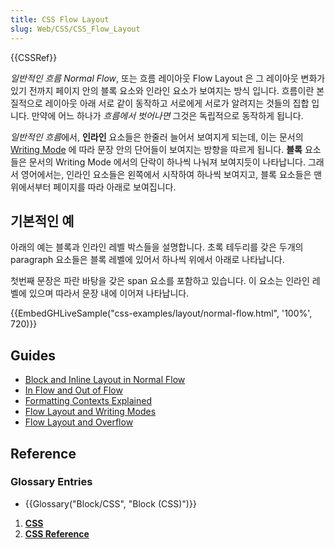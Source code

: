 ```yaml
---
title: CSS Flow Layout
slug: Web/CSS/CSS_Flow_Layout
---
```

{{CSSRef}}

_일반적인 흐름 Normal Flow_, 또는 흐름 레이아웃 Flow Layout 은 그 레이아웃 변화가 있기 전까지 페이지 안의 블록 요소와 인라인 요소가 보여지는 방식 입니다. 흐름이란 본질적으로 레이아웃 아래 서로 같이 동작하고 서로에게 서로가 알려지는 것들의 집합 입니다. 만약에 어느 하나가 _흐름에서 벗어나면_ 그것은 독립적으로 동작하게 됩니다.

*일반적인 흐름*에서, **인라인** 요소들은 한줄러 늘어서 보여지게 되는데, 이는 문서의 [Writing Mode](/ko/docs/Web/CSS/CSS_Writing_Modes) 에 따라 문장 안의 단어들이 보여지는 방향을 따르게 됩니다. **블록** 요소들은 문서의 Writing Mode 에서의 단락이 하나씩 나눠져 보여지듯이 나타납니다. 그래서 영어에서는, 인라인 요소들은 왼쪽에서 시작하여 하나씩 보여지고, 블록 요소들은 맨 위에서부터 페이지를 따라 아래로 보여집니다.

## 기본적인 예

아래의 예는 블록과 인라인 레벨 박스들을 설명합니다. 초록 테두리를 갖은 두개의 paragraph 요소들은 블록 레벨에 있어서 하나씩 위에서 아래로 나타납니다.

첫번째 문장은 파란 바탕을 갖은 span 요소를 포함하고 있습니다. 이 요소는 인라인 레벨에 있으며 따라서 문장 내에 이어져 나타납니다.

{{EmbedGHLiveSample("css-examples/layout/normal-flow.html", '100%', 720)}}

## Guides

- [Block and Inline Layout in Normal Flow](/ko/docs/Web/CSS/CSS_Flow_Layout/Block_and_Inline_Layout_in_Normal_Flow)
- [In Flow and Out of Flow](/ko/docs/Web/CSS/CSS_Flow_Layout/In_Flow_and_Out_of_Flow)
- [Formatting Contexts Explained](/ko/docs/Web/CSS/CSS_Flow_Layout/Formatting_Contexts_Explained)
- [Flow Layout and Writing Modes](/ko/docs/Web/CSS/CSS_Flow_Layout/Flow_Layout_and_Writing_Modes)
- [Flow Layout and Overflow](/ko/docs/Web/CSS/CSS_Flow_Layout/Flow_Layout_and_Overflow)

## Reference

### Glossary Entries

- {{Glossary("Block/CSS", "Block (CSS)")}}

1. [**CSS**](/ko/docs/Web/CSS)
2. [**CSS Reference**](/ko/docs/Web/CSS/Reference)
